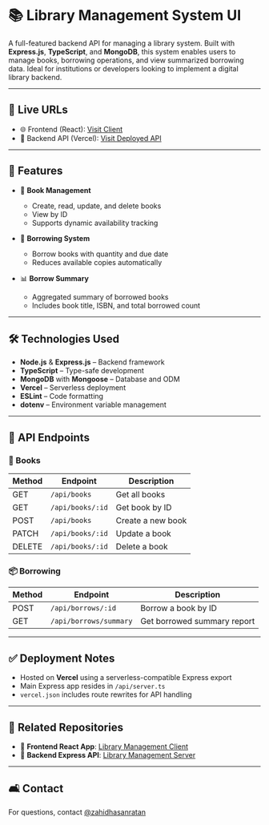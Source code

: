 # 📚 Library Management System UI

A full-featured backend API for managing a library system. Built with **Express.js**, **TypeScript**, and **MongoDB**, this system enables users to manage books, borrowing operations, and view summarized borrowing data. Ideal for institutions or developers looking to implement a digital library backend.

---

## 🚀 Live URLs

- 🌐 Frontend (React): [Visit Client](https://magenta-semolina-d5b4b9.netlify.app/)
- 🔗 Backend API (Vercel): [Visit Deployed API](https://libraraywithui.vercel.app/)

---

## 📌 Features

- 📖 **Book Management**

  - Create, read, update, and delete books
  - View by ID
  - Supports dynamic availability tracking

- 🔁 **Borrowing System**

  - Borrow books with quantity and due date
  - Reduces available copies automatically

- 📊 **Borrow Summary**
  - Aggregated summary of borrowed books
  - Includes book title, ISBN, and total borrowed count

---

## 🛠️ Technologies Used

- **Node.js** & **Express.js** – Backend framework
- **TypeScript** – Type-safe development
- **MongoDB** with **Mongoose** – Database and ODM
- **Vercel** – Serverless deployment
- **ESLint** – Code formatting
- **dotenv** – Environment variable management

---

## 🔌 API Endpoints

### 📘 Books

| Method | Endpoint         | Description       |
| ------ | ---------------- | ----------------- |
| GET    | `/api/books`     | Get all books     |
| GET    | `/api/books/:id` | Get book by ID    |
| POST   | `/api/books`     | Create a new book |
| PATCH  | `/api/books/:id` | Update a book     |
| DELETE | `/api/books/:id` | Delete a book     |

### 📦 Borrowing

| Method | Endpoint               | Description                 |
| ------ | ---------------------- | --------------------------- |
| POST   | `/api/borrows/:id`     | Borrow a book by ID         |
| GET    | `/api/borrows/summary` | Get borrowed summary report |

---

## ✅ Deployment Notes

- Hosted on **Vercel** using a serverless-compatible Express export
- Main Express app resides in `/api/server.ts`
- `vercel.json` includes route rewrites for API handling

---

## 📁 Related Repositories

- 🎨 **Frontend React App**: [Library Management Client](https://github.com/zahidhasanratan/Library-Management-Client)
- 🧠 **Backend Express API**: [Library Management Server](https://github.com/zahidhasanratan/Library-Management-Server)

---

## 🛋️ Contact

For questions, contact [@zahidhasanratan](https://github.com/zahidhasanratan)
